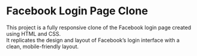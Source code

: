
# Facebook Login Page Clone 
This project is a fully responsive clone of the Facebook login page created using HTML and CSS.
<br> 
It replicates the design and layout of Facebook’s login interface with a clean, mobile-friendly layout.
